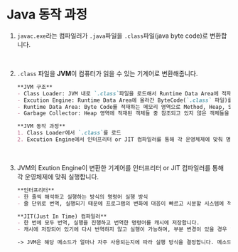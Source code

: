 # Java 동작 과정

1. `javac.exe`라는 컴파일러가 `.java`파일을 `.class`파일(java byte code)로 변환합니다.

<br>

2. `.class` 파일을 **JVM**이 컴퓨터가 읽을 수 있는 기계어로 변환해줍니다.
    ``` md
    **JVM 구조**
    - Class Loader: JVM 내로 `.class`파일을 로드해서 Runtime Data Area에 적재하는 역할입니다.
    - Excution Engine: Runtime Data Area에 올라간 ByteCode(`.class` 파일)를 기계어로 변환해서 명령어 단위로 실행합니다.
    - Runtime Data Area: Byte Code를 적재하는 메모리 영역으로 Method, Heap, Stack, PC Register, Native Method Stack으로 구성되어 있습니다.
    - Garbage Collector: Heap 영역에 적재된 객체들 중 참조되고 있지 않은 객체들을 정리합니다.

    **JVM 동작 과정**
    1. Class Loader에서 `.class`를 로드
    2. Excution Engine에서 인터프리터 or JIT 컴파일러를 통해 각 운영체제에 맞춰 명령어 실행
    ```

<br>

3. JVM의 Exution Engine이 변환한 기계어를 인터프리터 or JIT 컴파일러를 통해 각 운영체제에 맞춰 실행합니다.
    ```md
    **인터프리터**
    - 한 줄씩 해석하고 실행하는 방식의 명령어 실행 방식
    - 줄 단위로 번역, 실행되기 때문에 프로그램의 변화에 대응이 빠르고 시분할 시스템에 적합합니다.

    **JIT(Just In Time) 컴파일러**
    - 한 번에 모두 번역, 실행을 진행하고 번역한 명령어를 캐시에 저장합니다.
    - 캐시에 저장되어 있기에 다시 번역하지 않고 실행이 가능하며, 부분 변경이 있을 경우 해당 부분만 컴파일 후 캐시에 저장합니다.

    -> JVM은 해당 메소드가 얼마나 자주 사용되는지에 따라 실행 방식을 결정합니다. 메소드가 자주 사용되면 JIT 컴파일 방식을 선택하게 됩니다.
    ```